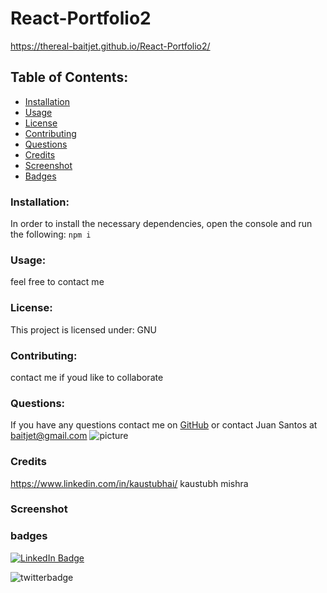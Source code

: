 # React-Portfolio2
https://thereal-baitjet.github.io/React-Portfolio2/

  ## Table of Contents:
  * [Installation](#installation)
  * [Usage](#usage)
  * [License](#license)
  * [Contributing](#contributing)
  * [Questions](#questions)
  * [Credits](#credits)
  * [Screenshot](#Screeshot)
  * [Badges](#Badges)
  ### Installation:
  In order to install the necessary dependencies, open the console and run the following:
  ```npm i```
  ### Usage:
  feel free to contact me
  ### License:
  This project is licensed under:
  GNU
  ### Contributing:
  contact me if youd like to collaborate
  ### Questions:
  If you have any questions contact me on [GitHub](https://github.com/thereal-baitjet) or contact 
  Juan Santos at baitjet@gmail.com
  ![picture](https://github.com/thereal-baitjet.png?size=80)
   ### Credits 
   https://www.linkedin.com/in/kaustubhai/ kaustubh mishra
   ### Screenshot  
   
   ### badges
  [![LinkedIn Badge](https://img.shields.io/badge/LinkedIn-Profile-informational?style=flat&logo=linkedin&logoColor=red&color=0D76A8)](https://www.linkedin.com/in/juan-santos-8380b0186/)

  ![twitterbadge](https://img.shields.io/twitter/url?logoColor=red&style=social&url=https%3A%2F%2Ftwitter.com%2FBaitjet4)
   
